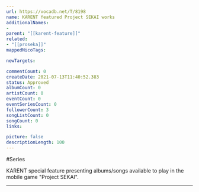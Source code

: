 ```yaml
---
url: https://vocadb.net/T/8198
name: KARENT featured Project SEKAI works
additionalNames: 
- 
parent: "[[karent-feature]]"
related:
- "[[proseka]]"
mappedNicoTags:

newTargets:

commentCount: 0
createDate: 2021-07-13T11:40:52.383
status: Approved
albumCount: 0
artistCount: 0
eventCount: 0
eventSeriesCount: 0
followerCount: 3
songListCount: 0
songCount: 0
links: 

picture: false
descriptionLength: 100
---
```


#Series

KARENT special feature presenting albums/songs available to play in the mobile game "Project SEKAI".

---

